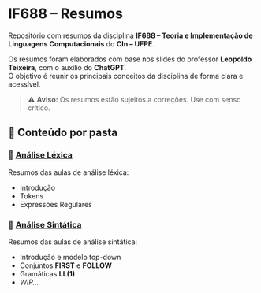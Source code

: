 # IF688 – Resumos

Repositório com resumos da disciplina **IF688 – Teoria e Implementação de Linguagens Computacionais** do **CIn – UFPE**.

Os resumos foram elaborados com base nos slides do professor **Leopoldo Teixeira**, com o auxílio do **ChatGPT**.  
O objetivo é reunir os principais conceitos da disciplina de forma clara e acessível.

> ⚠️ **Aviso:** Os resumos estão sujeitos a correções. Use com senso crítico.

## 📂 Conteúdo por pasta

### 📁 [Análise Léxica](./An%C3%A1lise%20L%C3%A9xica/)
Resumos das aulas de análise léxica:
- Introdução
- Tokens
- Expressões Regulares

### 📁 [Análise Sintática](./An%C3%A1lise%20Sint%C3%A1tica/)
Resumos das aulas de análise sintática:
- Introdução e modelo top-down
- Conjuntos **FIRST** e **FOLLOW**
- Gramáticas **LL(1)**  
- *WIP...*
